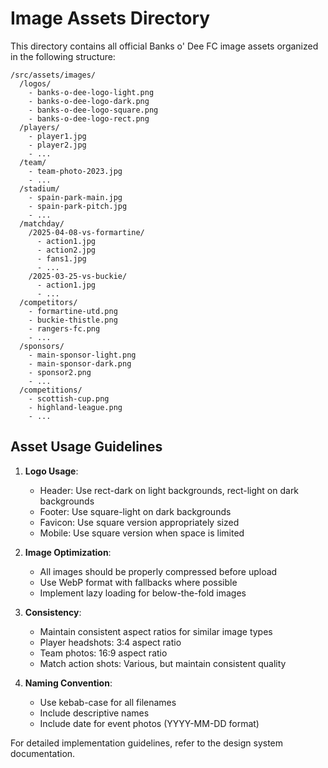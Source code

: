 
# Image Assets Directory

This directory contains all official Banks o' Dee FC image assets organized in the following structure:

```
/src/assets/images/
  /logos/
    - banks-o-dee-logo-light.png
    - banks-o-dee-logo-dark.png
    - banks-o-dee-logo-square.png
    - banks-o-dee-logo-rect.png
  /players/
    - player1.jpg
    - player2.jpg
    - ...
  /team/
    - team-photo-2023.jpg
    - ...
  /stadium/
    - spain-park-main.jpg
    - spain-park-pitch.jpg
    - ...
  /matchday/
    /2025-04-08-vs-formartine/
      - action1.jpg
      - action2.jpg
      - fans1.jpg
      - ...
    /2025-03-25-vs-buckie/
      - action1.jpg
      - ...
  /competitors/
    - formartine-utd.png
    - buckie-thistle.png
    - rangers-fc.png
    - ...
  /sponsors/
    - main-sponsor-light.png
    - main-sponsor-dark.png
    - sponsor2.png
    - ...
  /competitions/
    - scottish-cup.png
    - highland-league.png
    - ...
```

## Asset Usage Guidelines

1. **Logo Usage**: 
   - Header: Use rect-dark on light backgrounds, rect-light on dark backgrounds
   - Footer: Use square-light on dark backgrounds
   - Favicon: Use square version appropriately sized
   - Mobile: Use square version when space is limited

2. **Image Optimization**:
   - All images should be properly compressed before upload
   - Use WebP format with fallbacks where possible
   - Implement lazy loading for below-the-fold images

3. **Consistency**:
   - Maintain consistent aspect ratios for similar image types
   - Player headshots: 3:4 aspect ratio
   - Team photos: 16:9 aspect ratio
   - Match action shots: Various, but maintain consistent quality

4. **Naming Convention**:
   - Use kebab-case for all filenames
   - Include descriptive names
   - Include date for event photos (YYYY-MM-DD format)

For detailed implementation guidelines, refer to the design system documentation.
